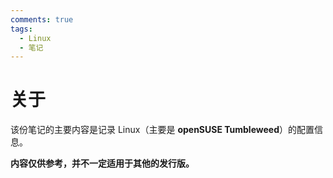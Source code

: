 ```yaml
---
comments: true
tags:
  - Linux
  - 笔记
---
```


# 关于

该份笔记的主要内容是记录 Linux（主要是 **openSUSE Tumbleweed**）的配置信息。

**内容仅供参考，并不一定适用于其他的发行版。**
